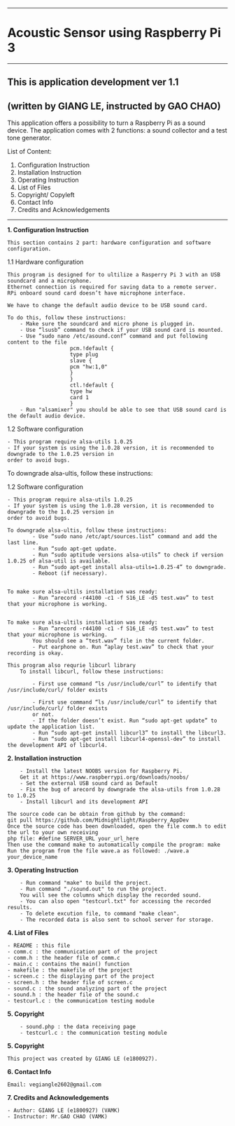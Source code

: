 --------------------------------
# Acoustic Sensor using Raspberry Pi 3
--------------------------------

## This is application development ver 1.1 
## (written by GIANG LE, instructed by GAO CHAO)

This application offers a possibility to turn a Raspberry Pi as a sound device.
The application comes with 2 functions: a sound collector and a test tone generator.

List of Content:
1. Configuration Instruction
2. Installation Instruction
3. Operating Instruction
4. List of Files
5. Copyright/ Copyleft
6. Contact Info
7. Credits and Acknowledgements

--------------------------------

**1. Configuration Instruction**

    This section contains 2 part: hardware configuration and software configuration.

1.1
Hardware configuration 

    This program is designed for to ultilize a Rasperry Pi 3 with an USB soundcard and a microphone. 
    Ethernet connection is required for saving data to a remote server. 
    RPi onboard sound card doesn’t have microphone interface. 

    We have to change the default audio device to be USB sound card.

    To do this, follow these instructions:
        - Make sure the soundcard and micro phone is plugged in.
        - Use “lsusb” command to check if your USB sound card is mounted.
        - Use “sudo nano /etc/asound.conf” command and put following content to the file
                        pcm.!default {
                        type plug
                        slave {
                        pcm "hw:1,0"
                        }
                        }
                        ctl.!default {
                        type hw
                        card 1
                        }
        - Run "alsamixer" you should be able to see that USB sound card is the default audio device.


1.2
Software configuration

    - This program require alsa-utils 1.0.25
    - If your system is using the 1.0.28 version, it is recommended to downgrade to the 1.0.25 version in
    order to avoid bugs.

 To downgrade alsa-ultis, follow these instructions:

1.2 
Software configuration

    - This program require alsa-utils 1.0.25
    - If your system is using the 1.0.28 version, it is recommended to downgrade to the 1.0.25 version in 
    order to avoid bugs.

    To downgrade alsa-ultis, follow these instructions:
            - Use “sudo nano /etc/apt/sources.list” command and add the last line.
            - Run “sudo apt-get update.
            - Run “sudo aptitude versions alsa-utils” to check if version 1.0.25 of alsa-util is available.
            - Run “sudo apt-get install alsa-utils=1.0.25-4” to downgrade.
            - Reboot (if necessary).


    To make sure alsa-ultils installation was ready:
            - Run “arecord -r44100 -c1 -f S16_LE -d5 test.wav” to test that your microphone is working.

            
    To make sure alsa-ultils installation was ready:
            - Run “arecord -r44100 -c1 -f S16_LE -d5 test.wav” to test that your microphone is working. 
            You should see a “test.wav” file in the current folder.
            - Put earphone on. Run “aplay test.wav” to check that your recording is okay.

    This program also requrie libcurl library
        To install libcurl, follow these instructions:

            - First use command “ls /usr/include/curl” to identify that /usr/include/curl/ folder exists

            - First use command “ls /usr/include/curl” to identify that /usr/include/curl/ folder exists 
            or not.
            - If the folder doesn’t exist. Run “sudo apt-get update” to update the application list.
            - Run “sudo apt-get install libcurl3” to install the libcurl3.
            - Run “sudo apt-get install libcurl4-openssl-dev” to install the development API of libcurl4.


**2. Installation instruction**

        - Install the latest NOOBS version for Raspberry Pi.
        Get it at https://www.raspberrypi.org/downloads/noobs/
        - Set the external USB sound card as Default
        - Fix the bug of arecord by downgrade the alsa-utils from 1.0.28 to 1.0.25
        - Install libcurl and its development API

    The source code can be obtain from github by the command: 
    git pull https://github.com/Midnightlight/Raspberry_AppDev
    Once the source code has been downloaded, open the file comm.h to edit the url to your own receiving 
    php file: #define SERVER_URL your_url_here
    Then use the command make to automatically compile the program: make
    Run the program from the file wave.a as followed: ./wave.a your_device_name


**3. Operating Instruction**

        - Run command "make" to build the project.
        - Run command "./sound.out" to run the project. 
        You will see the columns which display the recorded sound.
        - You can also open "testcurl.txt" for accessing the recorded results.
        - To delete excution file, to command "make clean".
        - The recorded data is also sent to school server for storage.


**4. List of Files**

	- README : this file
	- comm.c : the communication part of the project
	- comm.h : the header file of comm.c
	- main.c : contains the main() function
	- makefile : the makefile of the project
	- screen.c : the displaying part of the project
	- screen.h : the header file of screen.c
	- sound.c : the sound analyzing part of the project
	- sound.h : the header file of the sound.c
	- testcurl.c : the communication testing module


**5. Copyright**

        - sound.php : the data receiving page
        - testcurl.c : the communication testing module


**5. Copyright** 

    This project was created by GIANG LE (e1800927).



**6. Contact Info** 

    Email: vegiangle2602@gmail.com


**7. Credits and Acknowledgements**

    - Author: GIANG LE (e1800927) (VAMK)
    - Instructor: Mr.GAO CHAO (VAMK)
